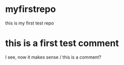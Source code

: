 # myfirstrepo
this is my first test repo
# this is a first test comment
I see, now it makes sense
/ this is a comment?
